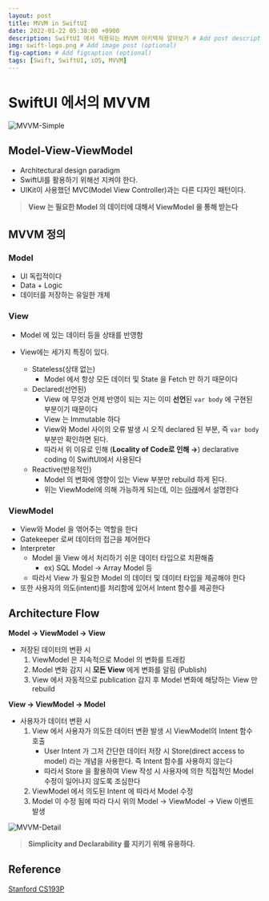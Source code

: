 ```yaml
---
layout: post
title: MVVM in SwiftUI
date: 2022-01-22 05:38:00 +0900
description: SwiftUI 에서 적용되는 MVVM 아키텍쳐 알아보기 # Add post description (optional)
img: swift-logo.png # Add image post (optional)
fig-caption: # Add figcaption (optional)
tags: [Swift, SwiftUI, iOS, MVVM]
---
```

# SwiftUI 에서의 MVVM

![MVVM-Simple]({{site.baseurl}}/assets/img/mvvm-simple-flow.png)

## Model-View-ViewModel

- Architectural design paradigm
- SwiftUI를 활용하기 위해선 지켜야 한다.
- UIKit이 사용했던 MVC(Model View Controller)과는 다른 디자인 패턴이다.

> **View 는 필요한 Model 의 데이터에 대해서 ViewModel 을 통해 받는다**
> 

## MVVM 정의

### Model

- UI 독립적이다
- Data + Logic
- 데이터를 저장하는 유일한 개체

### View

- Model 에 있는 데이터 등을 상태를 반영함

- View에는 세가지 특징이 있다.
    - Stateless(상태 없는)
        - Model 에서 항상 모든 데이터 및 State 을 Fetch 만 하기 때문이다
    - Declared(선언된)
        - View 에 무엇과 언제 반영이 되는 지는 이미 **선언**된 `var body` 에 구현된 부분이기 때문이다
        - View 는 Immutable 하다
        - View와 Model 사이의 오류 발생 시 오직 declared 된 부분, 즉 `var body` 부분만 확인하면 된다.
        - 따라서 위 이유로 인해 (**Locality of Code로 인해 →**) declarative coding 이 SwiftUI에서 사용된다
    - Reactive(반응적인)
        - Model 의 변화에 영향이 있는 View 부분만 rebuild 하게 된다.
        - 위는 ViewModel에 의해 가능하게 되는데, 이는 [아래](#architecture-flow)에서 설명한다
        

### ViewModel

- View와 Model 을 엮어주는 역할을 한다
- Gatekeeper 로써 데이터의 접근을 제어한다
- Interpreter
    - Model 을 View 에서 처리하기 쉬운 데이터 타입으로 치환해줌
        - ex) SQL Model → Array Model 등
    - 따라서 View 가 필요한 Model 의 데이터 및 데이터 타입을 제공해야 한다
- 또한 사용자의 의도(intent)를 처리함에 있어서 Intent 함수를 제공한다
    
    

## Architecture Flow

**Model → ViewModel → View** 

- 저장된 데이터의 변환 시
    1. ViewModel 은 지속적으로  Model 의 변화를 트래킹
    2. Model 변화 감지 시 **모든 View** 에게 변화를 알림 (Publish)
    3. View 에서 자동적으로 publication 감지 후 Model 변화에 해당하는 View 만 rebuild

**View → ViewModel → Model**

- 사용자가 데이터 변환 시
    1. View 에서 사용자가 의도한 데이터 변환 발생 시 ViewModel의 Intent 함수 호출
        - User Intent 가 그저 간단한 데이터 저장 시 Store(direct access to model) 라는 개념을 사용한다. 즉 Intent 함수를 사용하지 않는다
        - 따라서 Store 을 활용하여 View 작성 시 사용자에 의한 직접적인 Model 수정이 일어나지 않도록 조심한다
    2. ViewModel 에서 의도된 Intent 에 따라서 Model 수정
    3. Model 이 수정 됨에 따라 다시 위의 Model → ViewModel → View 이벤트 발생

![MVVM-Detail]({{site.baseurl}}/assets/img/mvvm-detail-flow.png)

> **Simplicity and Declarability 를 지키기 위해 유용하다.**


## Reference 
[Stanford CS193P](https://youtu.be/--qKOhdgJAs)